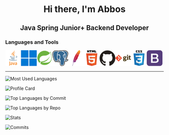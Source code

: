<h1 align="center">Hi there, I'm Abbos</h1>
<h2 align="center">Java Spring Junior+ Backend Developer</h2>


### Languages and Tools

<img align="left" width="50px" alt="Java" src="https://raw.githubusercontent.com/github/explore/5b3600551e122a3277c2c5368af2ad5725ffa9a1/topics/java/java.png"/>
<img align="left" width="50px" alt="Windows" src="https://raw.githubusercontent.com/github/explore/379d49236d826364be968345e0a085d044108cff/topics/windows/windows.png"/>
<img align="left" width="50px" alt="Spring Boot" src="https://raw.githubusercontent.com/github/explore/80688e429a7d4ef2fca1e82350fe8e3517d3494d/topics/spring-boot/spring-boot.png"/>
<img align="left" width="50px" alt="PostgreSQL" src="https://raw.githubusercontent.com/github/explore/80688e429a7d4ef2fca1e82350fe8e3517d3494d/topics/postgresql/postgresql.png"/>
<img align="left" width="50px" alt="Maven" src="https://raw.githubusercontent.com/github/explore/80688e429a7d4ef2fca1e82350fe8e3517d3494d/topics/maven/maven.png"/>
<img align="left" width="50px" alt="HTML" src="https://raw.githubusercontent.com/github/explore/80688e429a7d4ef2fca1e82350fe8e3517d3494d/topics/html/html.png"/>
<img align="left" width="50px" alt="GitHub" src="https://raw.githubusercontent.com/github/explore/89bdd9644f44d1b12180fd512b95574fe4c54617/topics/github-api/github-api.png"/>
<img align="left" width="50px" alt="Git" src="https://raw.githubusercontent.com/github/explore/80688e429a7d4ef2fca1e82350fe8e3517d3494d/topics/git/git.png"/>
<img align="left" width="50px" alt="CSS" src="https://raw.githubusercontent.com/github/explore/80688e429a7d4ef2fca1e82350fe8e3517d3494d/topics/css/css.png"/>
<img width="50px" alt="Bootstrap" src="https://raw.githubusercontent.com/github/explore/80688e429a7d4ef2fca1e82350fe8e3517d3494d/topics/bootstrap/bootstrap.png"/>

<hr/>

![Most Used Languages](https://github-readme-stats.vercel.app/api/top-langs/?username=kaxabbos&theme=dark)

![Profile Card](https://github-profile-summary-cards.vercel.app/api/cards/profile-details?username=kaxabbos&theme=dark)

![Top Languages by Commit](https://github-profile-summary-cards.vercel.app/api/cards/most-commit-language?username=kaxabbos&theme=dark)

![Top Languages by Repo](https://github-profile-summary-cards.vercel.app/api/cards/repos-per-language?username=kaxabbos&theme=dark)

![Stats](https://github-profile-summary-cards.vercel.app/api/cards/stats?username=kaxabbos&theme=dark)

![Commits](https://github-profile-summary-cards.vercel.app/api/cards/productive-time?username=kaxabbos&theme=dark)
